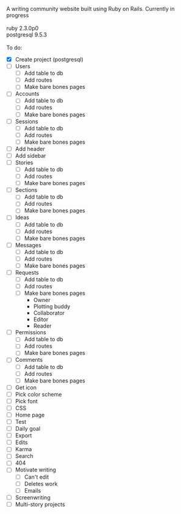 A writing community website built using Ruby on Rails. Currently in progress<br />
<br />
ruby 2.3.0p0<br />
postgresql 9.5.3<br />
<br />
To do:<br />
- [X] Create project (postgresql)<br />
- [ ] Users<br />
  + [ ] Add table to db<br />
  + [ ] Add routes<br />
  + [ ] Make bare bones pages<br />
- [ ] Accounts<br />
  + [ ] Add table to db<br />
  + [ ] Add routes<br />
  + [ ] Make bare bones pages<br />
- [ ] Sessions<br />
  + [ ] Add table to db<br />
  + [ ] Add routes<br />
  + [ ] Make bare bones pages<br />
- [ ] Add header<br />
- [ ] Add sidebar<br />
- [ ] Stories<br />
  + [ ] Add table to db<br />
  + [ ] Add routes<br />
  + [ ] Make bare bones pages<br />
- [ ] Sections<br />
  + [ ] Add table to db<br />
  + [ ] Add routes<br />
  + [ ] Make bare bones pages<br />
- [ ] Ideas<br />
  + [ ] Add table to db<br />
  + [ ] Add routes<br />
  + [ ] Make bare bones pages<br />
- [ ] Messages<br />
  + [ ] Add table to db<br />
  + [ ] Add routes<br />
  + [ ] Make bare bones pages<br />
- [ ] Requests<br />
  + [ ] Add table to db<br />
  + [ ] Add routes<br />
  + [ ] Make bare bones pages<br />
    - Owner<br />
    - Plotting buddy<br />
    - Collaborator<br />
    - Editor<br />
    - Reader<br />
- [ ] Permissions<br />
  + [ ] Add table to db<br />
  + [ ] Add routes<br />
  + [ ] Make bare bones pages<br />
- [ ] Comments<br />
  + [ ] Add table to db<br />
  + [ ] Add routes<br />
  + [ ] Make bare bones pages<br />
- [ ] Get icon<br />
- [ ] Pick color scheme<br />
- [ ] Pick font<br />
- [ ] CSS<br />
- [ ] Home page<br />
- [ ] Test<br />
- [ ] Daily goal<br />
- [ ] Export<br />
- [ ] Edits<br />
- [ ] Karma<br />
- [ ] Search<br />
- [ ] 404<br />
- [ ] Motivate writing<br />
  + [ ] Can't edit<br />
  + [ ] Deletes work<br />
  + [ ] Emails<br />
- [ ] Screenwriting<br />
- [ ] Multi-story projects<br />
